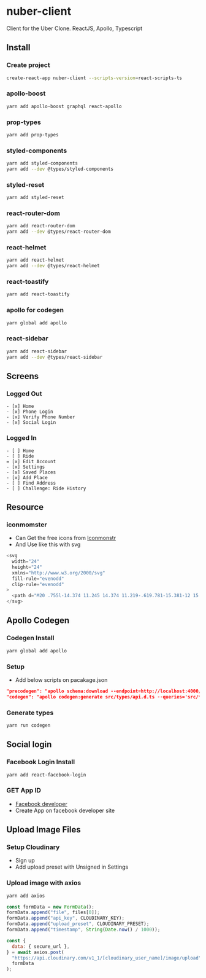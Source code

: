 # nuber-client

Client for the Uber Clone. ReactJS, Apollo, Typescript

## Install

### Create project

```bash
create-react-app nuber-client --scripts-version=react-scripts-ts
```

### apollo-boost

```bash
yarn add apollo-boost graphql react-apollo
```

### prop-types

```bash
yarn add prop-types
```

### styled-components

```bash
yarn add styled-components
yarn add --dev @types/styled-components
```

### styled-reset

```bash
yarn add styled-reset
```

### react-router-dom

```bash
yarn add react-router-dom
yarn add --dev @types/react-router-dom
```

### react-helmet

```bash
yarn add react-helmet
yarn add --dev @types/react-helmet
```

### react-toastify

```bash
yarn add react-toastify
```

### apollo for codegen

```bash
yarn global add apollo
```

### react-sidebar

```bash
yarn add react-sidebar
yarn add --dev @types/react-sidebar
```

## Screens

### Logged Out

    - [x] Home
    - [x] Phone Login
    - [x] Verify Phone Number
    - [x] Social Login

### Logged In

    - [ ] Home
    - [ ] Ride
    = [x] Edit Account
    - [x] Settings
    - [x] Saved Places
    - [x] Add Place
    - [ ] Find Address
    - [ ] Challenge: Ride History

## Resource

### iconmomster

- Can Get the free icons from [Iconmonstr](https://iconmonstr.com/)
- And Use like this with svg

```javascript
<svg
  width="24"
  height="24"
  xmlns="http://www.w3.org/2000/svg"
  fill-rule="evenodd"
  clip-rule="evenodd"
>
  <path d="M20 .755l-14.374 11.245 14.374 11.219-.619.781-15.381-12 15.391-12 .609.755z" />
</svg>
```

## Apollo Codegen

### Codegen Install

```bash
yarn global add apollo
```

### Setup

- Add below scripts on pacakage.json

```json
"precodegen": "apollo schema:download --endpoint=http://localhost:4000/graphql",
"codegen": "apollo codegen:generate src/types/api.d.ts --queries='src/**/*.queries.ts' --addTypename --localSchemaFile schema.json --target typescript --outputFlat"
```

### Generate types

```bash
yarn run codegen
```

## Social login

### Facebook Login Install

```bash
yarn add react-facebook-login
```

### GET App ID

- [Facebook developer](https://developers.facebook.com)
- Create App on facebook developer site

## Upload Image Files

### Setup Cloudinary

- Sign up
- Add upload preset with Unsigned in Settings

### Upload image with axios

```bash
yarn add axios
```

```javascript
const formData = new FormData();
formData.append("file", files[0]);
formData.append("api_key", CLOUDINARY_KEY);
formData.append("upload_preset", CLOUDINARY_PRESET);
formData.append("timestamp", String(Date.now() / 1000));

const {
  data: { secure_url },
} = await axios.post(
  "https://api.cloudinary.com/v1_1/[cloudinary_user_name]/image/upload",
  formData
);
```
